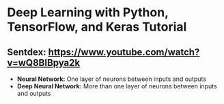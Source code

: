 # Deep Learning with Python, TensorFlow, and Keras Tutorial
## Sentdex: https://www.youtube.com/watch?v=wQ8BIBpya2k

- **Neural Network:** One layer of neurons between inputs and outputs
- **Deep Neural Network:** More than one layer of neurons between inputs and outputs